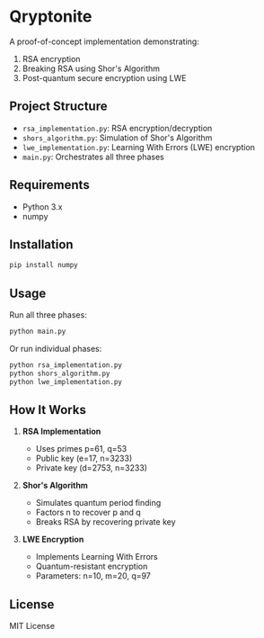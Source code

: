 # Qryptonite

A proof-of-concept implementation demonstrating:
1. RSA encryption
2. Breaking RSA using Shor's Algorithm
3. Post-quantum secure encryption using LWE

## Project Structure

- `rsa_implementation.py`: RSA encryption/decryption
- `shors_algorithm.py`: Simulation of Shor's Algorithm
- `lwe_implementation.py`: Learning With Errors (LWE) encryption
- `main.py`: Orchestrates all three phases

## Requirements

- Python 3.x
- numpy

## Installation

```bash
pip install numpy
```

## Usage

Run all three phases:
```bash
python main.py
```

Or run individual phases:
```bash
python rsa_implementation.py
python shors_algorithm.py
python lwe_implementation.py
```

## How It Works

1. **RSA Implementation**
   - Uses primes p=61, q=53
   - Public key (e=17, n=3233)
   - Private key (d=2753, n=3233)

2. **Shor's Algorithm**
   - Simulates quantum period finding
   - Factors n to recover p and q
   - Breaks RSA by recovering private key

3. **LWE Encryption**
   - Implements Learning With Errors
   - Quantum-resistant encryption
   - Parameters: n=10, m=20, q=97

## License

MIT License
